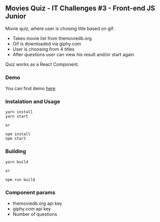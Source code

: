 ## Movies Quiz - IT Challenges #3 - Front-end JS Junior 

Movie quiz, where user is chosing title based on gif:

 - Takes movie list from themoviedb.org
 - Gif is downloaded via giphy.com
 - User is choosing from 4 titles
 - After questions user can view his result and/or start again

Quiz works as a React Component.

### Demo
You can find demo [here](http://itchallenges-moviequiz.surge.sh/)

### Instalation and Usage

    yarn install
    yarn start

    or

    npm install
    npm start

### Building

    yarn build

    or

    npm run build

### Component params

  - themoviedb.org api key
  - giphy.com api key
  - Number of questions